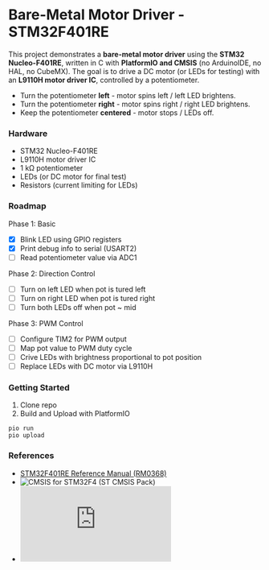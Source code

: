 # Bare-Metal Motor Driver - STM32F401RE
This project demonstrates a **bare-metal motor driver** using the **STM32 Nucleo-F401RE**, written in C with **PlatformIO and CMSIS** (no ArduinoIDE, no HAL, no CubeMX).
The goal is to drive a DC motor (or LEDs for testing) with an **L9110H motor driver IC**, controlled by a potentiometer.

* Turn the potentiometer **left** - motor spins left / left LED brightens.
* Turn the potentiometer **right** - motor spins right / right LED brightens.
* Keep the potentiometer **centered** - motor stops / LEDs off.

### Hardware
* STM32 Nucleo-F401RE
* L9110H motor driver IC
* 1 kΩ potentiometer
* LEDs (or DC motor for final test)
* Resistors (current limiting for LEDs)

### Roadmap
Phase 1: Basic
 - [x]  Blink LED using GPIO registers
 - [x]  Print debug info to serial (USART2)
 - [ ]  Read potentiometer value via ADC1

Phase 2: Direction Control
 - [ ] Turn on left LED when pot is tured left
 - [ ] Turn on right LED when pot is tured right
 - [ ] Turn both LEDs off when pot ~ mid

Phase 3: PWM Control
 - [ ] Configure TIM2 for PWM output
 - [ ] Map pot value to PWM duty cycle
 - [ ] Crive LEDs with brightness proportional to pot position
 - [ ] Replace LEDs with DC motor via L9110H

### Getting Started

1) Clone repo
2) Build and Upload with PlatformIO
```
pio run
pio upload
```

### References
* [STM32F401RE Reference Manual (RM0368)](https://www.st.com/resource/en/reference_manual/rm0368-stm32f401xbc-and-stm32f401xde-advanced-armbased-32bit-mcus-stmicroelectronics.pdf)
* ![CMSIS for STM32F4 (ST CMSIS Pack)](https://github.com/STMicroelectronics/cmsis-device-f4)
* ![L9110H Motor Driver datasheet](https://cdn-shop.adafruit.com/product-files/4489/4489_datasheet-l9110.pdf)

